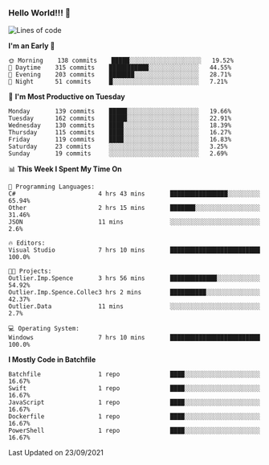 ### Hello World!!! 👋

<!--
**kekotek/kekotek** is a ✨ _special_ ✨ repository because its `README.md` (this file) appears on your GitHub profile.

Here are some ideas to get you started:

- 🔭 I’m currently working on ...
- 🌱 I’m currently learning ...
- 👯 I’m looking to collaborate on ...
- 🤔 I’m looking for help with ...
- 💬 Ask me about ...
- 📫 How to reach me: ...
- 😄 Pronouns: ...
- ⚡ Fun fact: ...
-->

<!--START_SECTION:waka-->
![Lines of code](https://img.shields.io/badge/From%20Hello%20World%20I%27ve%20Written-18753%20lines%20of%20code-blue)

**I'm an Early 🐤** 

```text
🌞 Morning    138 commits    █████░░░░░░░░░░░░░░░░░░░░   19.52% 
🌆 Daytime    315 commits    ███████████░░░░░░░░░░░░░░   44.55% 
🌃 Evening    203 commits    ███████░░░░░░░░░░░░░░░░░░   28.71% 
🌙 Night      51 commits     █░░░░░░░░░░░░░░░░░░░░░░░░   7.21%

```
📅 **I'm Most Productive on Tuesday** 

```text
Monday       139 commits    █████░░░░░░░░░░░░░░░░░░░░   19.66% 
Tuesday      162 commits    █████░░░░░░░░░░░░░░░░░░░░   22.91% 
Wednesday    130 commits    ████░░░░░░░░░░░░░░░░░░░░░   18.39% 
Thursday     115 commits    ████░░░░░░░░░░░░░░░░░░░░░   16.27% 
Friday       119 commits    ████░░░░░░░░░░░░░░░░░░░░░   16.83% 
Saturday     23 commits     ░░░░░░░░░░░░░░░░░░░░░░░░░   3.25% 
Sunday       19 commits     ░░░░░░░░░░░░░░░░░░░░░░░░░   2.69%

```


📊 **This Week I Spent My Time On** 

```text
💬 Programming Languages: 
C#                       4 hrs 43 mins       ████████████████░░░░░░░░░   65.94% 
Other                    2 hrs 15 mins       ███████░░░░░░░░░░░░░░░░░░   31.46% 
JSON                     11 mins             ░░░░░░░░░░░░░░░░░░░░░░░░░   2.6%

🔥 Editors: 
Visual Studio            7 hrs 10 mins       █████████████████████████   100.0%

🐱‍💻 Projects: 
Outlier.Imp.Spence       3 hrs 56 mins       █████████████░░░░░░░░░░░░   54.92% 
Outlier.Imp.Spence.Collec3 hrs 2 mins        ██████████░░░░░░░░░░░░░░░   42.37% 
Outlier.Data             11 mins             ░░░░░░░░░░░░░░░░░░░░░░░░░   2.7%

💻 Operating System: 
Windows                  7 hrs 10 mins       █████████████████████████   100.0%

```

**I Mostly Code in Batchfile** 

```text
Batchfile                1 repo              ████░░░░░░░░░░░░░░░░░░░░░   16.67% 
Swift                    1 repo              ████░░░░░░░░░░░░░░░░░░░░░   16.67% 
JavaScript               1 repo              ████░░░░░░░░░░░░░░░░░░░░░   16.67% 
Dockerfile               1 repo              ████░░░░░░░░░░░░░░░░░░░░░   16.67% 
PowerShell               1 repo              ████░░░░░░░░░░░░░░░░░░░░░   16.67%

```



 Last Updated on 23/09/2021
<!--END_SECTION:waka-->
